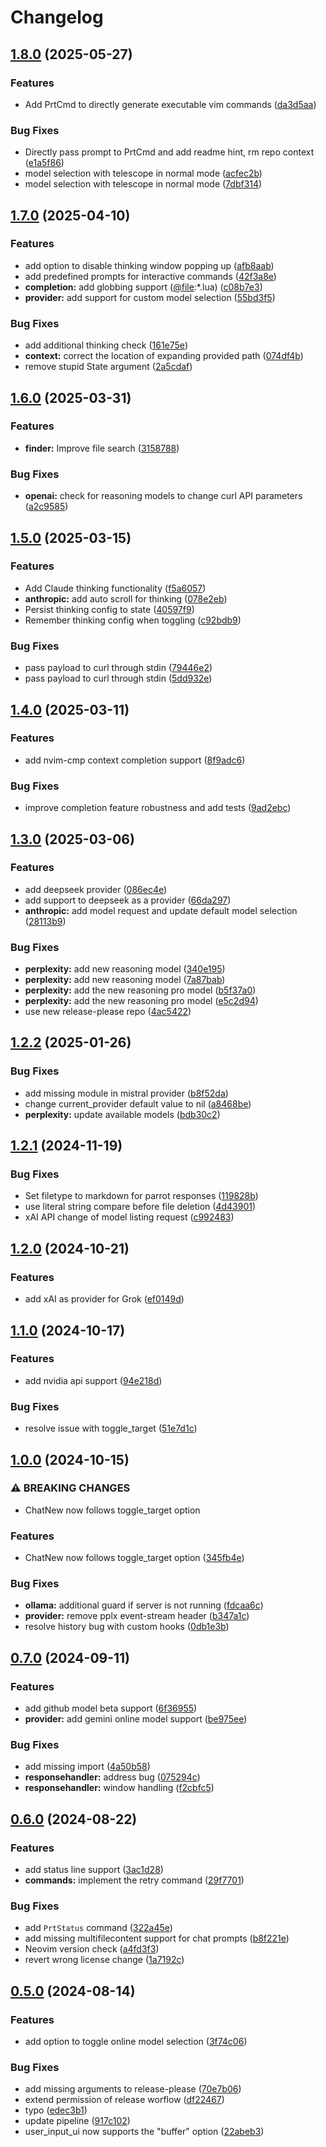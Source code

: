 # Changelog

## [1.8.0](https://github.com/frankroeder/parrot.nvim/compare/v1.7.0...v1.8.0) (2025-05-27)


### Features

* Add PrtCmd to directly generate executable vim commands ([da3d5aa](https://github.com/frankroeder/parrot.nvim/commit/da3d5aa98f2077246bb36a3572a6d89825cd6cb8))


### Bug Fixes

* Directly pass prompt to PrtCmd and add readme hint, rm repo context ([e1a5f86](https://github.com/frankroeder/parrot.nvim/commit/e1a5f86a985f2e38ef0e1953565fe0308fcc3f7b))
* model selection with telescope in normal mode ([acfec2b](https://github.com/frankroeder/parrot.nvim/commit/acfec2bab4b6e5ab2c12f736fe74041b769be6c3))
* model selection with telescope in normal mode ([7dbf314](https://github.com/frankroeder/parrot.nvim/commit/7dbf314f40d9556974d8f5a7ab0cf3f015806696))

## [1.7.0](https://github.com/frankroeder/parrot.nvim/compare/v1.6.0...v1.7.0) (2025-04-10)


### Features

* add option to disable thinking window popping up ([afb8aab](https://github.com/frankroeder/parrot.nvim/commit/afb8aab69ef9b2b96dc89a198a49254db8a1909a))
* add predefined prompts for interactive commands ([42f3a8e](https://github.com/frankroeder/parrot.nvim/commit/42f3a8e5b72139f555a7698ecb5dc13a50afbbd2))
* **completion:** add globbing support ([@file](https://github.com/file):*.lua) ([c08b7e3](https://github.com/frankroeder/parrot.nvim/commit/c08b7e3aa9f6379c5d2462d9949bdaebcc2294d2))
* **provider:** add support for custom model selection ([55bd3f5](https://github.com/frankroeder/parrot.nvim/commit/55bd3f5b7c8d47fd45fd9b1d8a79f7e5d4b1872e))


### Bug Fixes

* add additional thinking check ([161e75e](https://github.com/frankroeder/parrot.nvim/commit/161e75e84019a63604944816d100d5601cf109bf))
* **context:** correct the location of expanding provided path ([074df4b](https://github.com/frankroeder/parrot.nvim/commit/074df4b580fc2de94712657d8a622d941170935b))
* remove stupid State argument ([2a5cdaf](https://github.com/frankroeder/parrot.nvim/commit/2a5cdaf3fd6db1a520b6b3e2bc44c33d0154c7e2))

## [1.6.0](https://github.com/frankroeder/parrot.nvim/compare/v1.5.0...v1.6.0) (2025-03-31)


### Features

* **finder:** Improve file search ([3158788](https://github.com/frankroeder/parrot.nvim/commit/3158788f52745310bee3ec5a53dd0012f17f34d0))


### Bug Fixes

* **openai:** check for reasoning models to change curl API parameters ([a2c9585](https://github.com/frankroeder/parrot.nvim/commit/a2c9585ba06a5f4794ca1ae14918b505700592f0))

## [1.5.0](https://github.com/frankroeder/parrot.nvim/compare/v1.4.0...v1.5.0) (2025-03-15)


### Features

* Add Claude thinking functionality ([f5a6057](https://github.com/frankroeder/parrot.nvim/commit/f5a6057a1a883fa979aacc6c04ecb8ea4dd2b128))
* **anthropic:** add auto scroll for thinking ([078e2eb](https://github.com/frankroeder/parrot.nvim/commit/078e2ebe5df88e6ffb2db6a9b592b4c4a4c72d96))
* Persist thinking config to state ([40597f9](https://github.com/frankroeder/parrot.nvim/commit/40597f9a605b35c984890677646fde29c4b83cec))
* Remember thinking config when toggling ([c92bdb9](https://github.com/frankroeder/parrot.nvim/commit/c92bdb93d3936f9b72fd80cbd3f94dededfebdfe))


### Bug Fixes

* pass payload to curl through stdin ([79446e2](https://github.com/frankroeder/parrot.nvim/commit/79446e2416fb81bf5cc478417c552ea17814d576))
* pass payload to curl through stdin ([5dd932e](https://github.com/frankroeder/parrot.nvim/commit/5dd932eb1146cf400880abb9bba437fe3dd2a1b7))

## [1.4.0](https://github.com/frankroeder/parrot.nvim/compare/v1.3.0...v1.4.0) (2025-03-11)


### Features

* add nvim-cmp context completion support ([8f9adc6](https://github.com/frankroeder/parrot.nvim/commit/8f9adc6096099da4a6290648457363a4e8bb13a6))


### Bug Fixes

* improve completion feature robustness and add tests ([9ad2ebc](https://github.com/frankroeder/parrot.nvim/commit/9ad2ebc9d93806b7195c27c01e480b01f8410ff6))

## [1.3.0](https://github.com/frankroeder/parrot.nvim/compare/v1.2.2...v1.3.0) (2025-03-06)


### Features

* add deepseek provider ([086ec4e](https://github.com/frankroeder/parrot.nvim/commit/086ec4e1f7bdf569f8e5f20104038ee80f9d5e75))
* add support to deepseek as a provider ([66da297](https://github.com/frankroeder/parrot.nvim/commit/66da297d328a90bbecfcb7c6302cce5246d60502))
* **anthropic:** add model request and update default model selection ([28113b9](https://github.com/frankroeder/parrot.nvim/commit/28113b9c7d23cebe54cfc9adac36aa613096e718))


### Bug Fixes

* **perplexity:** add new reasoning model ([340e195](https://github.com/frankroeder/parrot.nvim/commit/340e195fad6ae32576a2947d2af152b89bfc5344))
* **perplexity:** add new reasoning model ([7a87bab](https://github.com/frankroeder/parrot.nvim/commit/7a87bab9d9d37d00ff244bcd56cd1a9739692e30))
* **perplexity:** add the new reasoning pro model ([b5f37a0](https://github.com/frankroeder/parrot.nvim/commit/b5f37a07c76dba8ac1c8a34981af297067e69f64))
* **perplexity:** add the new reasoning pro model ([e5c2d94](https://github.com/frankroeder/parrot.nvim/commit/e5c2d9403fcdc6e9cb587eca099f442f109c9399))
* use new release-please repo ([4ac5422](https://github.com/frankroeder/parrot.nvim/commit/4ac542290c7b328e4a7916e7f6773d1a60c68957))

## [1.2.2](https://github.com/frankroeder/parrot.nvim/compare/v1.2.1...v1.2.2) (2025-01-26)


### Bug Fixes

* add missing module in mistral provider ([b8f52da](https://github.com/frankroeder/parrot.nvim/commit/b8f52dab988a2c21d18aff3ba7806ddc36c2fe8d))
* change current_provider default value to nil ([a8468be](https://github.com/frankroeder/parrot.nvim/commit/a8468be7311ac04b86bf08a05ea480f444b7c1ea))
* **perplexity:** update available models ([bdb30c2](https://github.com/frankroeder/parrot.nvim/commit/bdb30c2007f523e97911185ec97a55486adbecab))

## [1.2.1](https://github.com/frankroeder/parrot.nvim/compare/v1.2.0...v1.2.1) (2024-11-19)


### Bug Fixes

* Set filetype to markdown for parrot responses ([119828b](https://github.com/frankroeder/parrot.nvim/commit/119828b016c07c547a093fb31bf60272d518e033))
* use literal string compare before file deletion ([4d43901](https://github.com/frankroeder/parrot.nvim/commit/4d439010e6abf7bcb3e70761a3ccadaed19135ad))
* xAI API change of model listing request ([c992483](https://github.com/frankroeder/parrot.nvim/commit/c992483dd0cf9d7481b55714d52365d1f7a66f91))

## [1.2.0](https://github.com/frankroeder/parrot.nvim/compare/v1.1.0...v1.2.0) (2024-10-21)


### Features

* add xAI as provider for Grok ([ef0149d](https://github.com/frankroeder/parrot.nvim/commit/ef0149d4b335d83d79deacae2f4bbf10e78314f5))

## [1.1.0](https://github.com/frankroeder/parrot.nvim/compare/v1.0.0...v1.1.0) (2024-10-17)


### Features

* add nvidia api support ([94e218d](https://github.com/frankroeder/parrot.nvim/commit/94e218dee56344d065c9d0cf37d89225d03ae5f5))


### Bug Fixes

* resolve issue with toggle_target ([51e7d1c](https://github.com/frankroeder/parrot.nvim/commit/51e7d1c2820fb4333bdcfc9751abfa74e9d90329))

## [1.0.0](https://github.com/frankroeder/parrot.nvim/compare/v0.7.0...v1.0.0) (2024-10-15)


### ⚠ BREAKING CHANGES

* ChatNew now follows toggle_target option

### Features

* ChatNew now follows toggle_target option ([345fb4e](https://github.com/frankroeder/parrot.nvim/commit/345fb4e3bed17c1822c1cd40ccec158be13d3f7e))


### Bug Fixes

* **ollama:** additional guard if server is not running ([fdcaa6c](https://github.com/frankroeder/parrot.nvim/commit/fdcaa6ccc368b69f0b0cdd8d5998e53ac2812aeb))
* **provider:** remove pplx event-stream header ([b347a1c](https://github.com/frankroeder/parrot.nvim/commit/b347a1ce80336a519634df3668c8b940acf83653))
* resolve history bug with custom hooks ([0db1e3b](https://github.com/frankroeder/parrot.nvim/commit/0db1e3beff0c434fec13c809bd105a4485946ece))

## [0.7.0](https://github.com/frankroeder/parrot.nvim/compare/v0.6.0...v0.7.0) (2024-09-11)


### Features

* add github model beta support ([6f36955](https://github.com/frankroeder/parrot.nvim/commit/6f36955a2174af95c3cf98165e907cdf60f289bb))
* **provider:** add gemini online model support ([be975ee](https://github.com/frankroeder/parrot.nvim/commit/be975ee542c8c24ebb90f154e25e2c89633b5d2d))


### Bug Fixes

* add missing import ([4a50b58](https://github.com/frankroeder/parrot.nvim/commit/4a50b58ce0036009ffc7419df2c2619e8a09496e))
* **responsehandler:** address bug ([075294c](https://github.com/frankroeder/parrot.nvim/commit/075294c1a9da6e35727007c4105590b8768d3681))
* **responsehandler:** window handling ([f2cbfc5](https://github.com/frankroeder/parrot.nvim/commit/f2cbfc592e1a5c470a840abdba5abc4940911f55))

## [0.6.0](https://github.com/frankroeder/parrot.nvim/compare/v0.5.0...v0.6.0) (2024-08-22)


### Features

* add status line support ([3ac1d28](https://github.com/frankroeder/parrot.nvim/commit/3ac1d2885428a573b4851bbc07735465a2019351))
* **commands:** implement the retry command ([29f7701](https://github.com/frankroeder/parrot.nvim/commit/29f7701585e02abc363df0691c37f6699494bd03))


### Bug Fixes

* add `PrtStatus` command ([322a45e](https://github.com/frankroeder/parrot.nvim/commit/322a45ead223c4698f52ba5d03e745fe330a7ab5))
* add missing multifilecontent support for chat prompts ([b8f221e](https://github.com/frankroeder/parrot.nvim/commit/b8f221efdde7c0294917ecb96829e1e1fe6986b2))
* Neovim version check ([a4fd3f3](https://github.com/frankroeder/parrot.nvim/commit/a4fd3f3a55a258c689cd97f0b85a0f267bc239e3))
* revert wrong license change ([1a7192c](https://github.com/frankroeder/parrot.nvim/commit/1a7192c3842f55578f787ff08766d7d4e713f701))

## [0.5.0](https://github.com/frankroeder/parrot.nvim/compare/v0.4.2...v0.5.0) (2024-08-14)


### Features

* add option to toggle online model selection ([3f74c06](https://github.com/frankroeder/parrot.nvim/commit/3f74c06743ccbe200067892022fd84b908f3bce5))


### Bug Fixes

* add missing arguments to release-please ([70e7b06](https://github.com/frankroeder/parrot.nvim/commit/70e7b06cd9dc0fcf5cb6214402a5dd1bacf26661))
* extend permission of release worflow ([df22467](https://github.com/frankroeder/parrot.nvim/commit/df224670e5ee3e3a5c38e5de189112588455db11))
* typo ([edec3b1](https://github.com/frankroeder/parrot.nvim/commit/edec3b1740eac16fa3853fe2fb0d22c9f8095870))
* update pipeline ([917c102](https://github.com/frankroeder/parrot.nvim/commit/917c10276d5ce6ef1e93907e64b78003fb176eee))
* user_input_ui now supports the "buffer" option ([22abeb3](https://github.com/frankroeder/parrot.nvim/commit/22abeb3378b6c978a8fd7629a755e1af44d3f40c))
